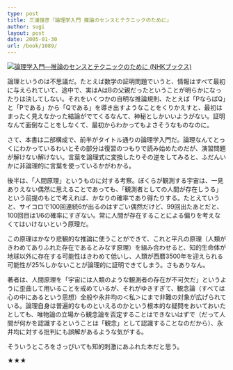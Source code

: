 ```yaml
---
type: post
title: 三浦俊彦『論理学入門 推論のセンスとテクニックのために』
author: sugi
layout: post
date: 2005-01-30
url: /book/1089/
---
```

<a href="http://www.amazon.co.jp/exec/obidos/ASIN/414001895X/chezsugi-22/ref=nosim/" name="amazletlink" target="_blank"><img src="http://ecx.images-amazon.com/images/I/41Z5Z7D8MQL.jpg" alt="論理学入門―推論のセンスとテクニックのために (NHKブックス)" style="border: none;" class="alignleft"/></a>

論理というのは不思議だ。たとえば数学の証明問題でいうと、情報はすべて最初に与えられていて、途中で、実はAはBの父親だったということが明らかになったりは決してしない。それをいくつかの自明な推論規則、たとえば「PならばQ」と「Pである」から「Qである」を導き出すようなことをくりかえすと、最初はまったく見えなかった結論がでてくるなんて、神秘としかいいようがない。証明なんて面倒なことをしなくて、最初からわかってもよさそうなものなのに。

さて、本書は二部構成で、前半がタイトル通りの論理学入門だ。論理なんてとっくにわかっているわいとその部分は復習のつもりで読み始めたのだが、演習問題が解けない解けない。言葉を論理式に変換したりその逆をしてみると、ふだんいかに非論理的に言葉を使っているかがわかる。

後半は、「人間原理」というものに対する考察。ぼくらが観測する宇宙は、一見ありえない偶然に思えることであっても、「観測者としての人間が存在しうる」という前提のもとで考えれば、かなりの確率であり得たりする。たとえていうと、サイコロで100回連続6が出るのはすごい偶然だけど、99回出たあとだと、100回目は1/6の確率にすぎない。常に人間が存在することによる偏りを考えなくてはいけないという原理だ。

この原理はかなり悲観的な推論に使うことができて、これと平凡の原理（人類がきわめてありふれた存在であるとみなす原理）を組み合わせると、知的生命体が地球以外に存在する可能性はきわめて低いし、人類が西暦3500年を迎えられる可能性が25%しかないことが論理的に証明できてしまう。さもありなん。

著者は、人間原理を「宇宙には人類のような観測者の存在が不可欠だ」というように歪曲して用いることを戒めているが、それがゆきすぎて、観念論（すべては心の中にあるという思想）全般や永井均の＜私＞にまで非難の対象が広げられている。論理自身は普遍的なものといえるのかという根本的な疑問をおいておいたとしても、唯物論の立場から観念論を否定することはできないはずで（だって人間が何かを認識するということは「観念」として認識することなのだから）、永井均に対する批判にも誤解があるような気がする。

そういうところをさっぴいても知的刺激にあふれた本だと思う。

★★★
